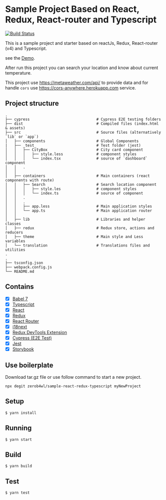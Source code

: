 # Sample Project Based on React, Redux, React-router and Typescript
[![Build Status](https://travis-ci.org/zerob4wl/sample-react-redux-typescript.svg?branch=master)](https://travis-ci.org/zerob4wl/sample-react-redux-typescript)

This is a sample project and starter based on reactJs, Redux, React-router (v4) and Typescript.

see the [Demo](https://zerob4wl.github.io/sample-react-redux-typescript).

After run this project you can search your location and know about current temperature.

This project use https://metaweather.com/api/ to provide data and for 
handle `cors` use https://cors-anywhere.herokuapp.com service. 

## Project structure

    .
    ├── cypress                              # Cypress E2E testing folders 
    ├── dist                                 # Compiled files (index.html & assets)
    ├── src                                  # Source files (alternatively `lib` or `app`)
    │   ├── components                       # Global Components   
    |   ├── _test_                           # Test folder (jest)
    │   │   ├── CityBox                      # City card component
    │   │   │   ├── style.less               # component styles
    │   │   │   └── index.tsx                # source of `dashboard` component 
    │   │   .         
    │   │                                           
    │   ├── containers                       # Main containers (react components with route)
    │   │   ├── Search                       # Search location component
    │   │   │   ├── style.les                # component styles
    │   │   │   └── index.ts                 # source of component 
    │   │   .         
    │   │   .                            
    │   │   ├── app.less                     # Main application styles
    │   │   └── app.ts                       # Main application router
    │   │
    │   ├── lib                              # Libraries and helper classes 
    │   ├── redux                            # Redux store, actions and reducers
    │   ├── theme                            # Main style and Less variables
    │   └── translation                      # Translations files and utilities
    .
    .
    ├── tsconfig.json
    ├── webpack.config.js
    └── README.md
 

## Contains

- [x] [Babel 7](https://babeljs.io)
- [x] [Typescript](https://www.typescriptlang.org/)
- [x] [React](https://facebook.github.io/react/)
- [x] [Redux](https://github.com/reactjs/redux)
- [x] [React Router](https://github.com/ReactTraining/react-router)
- [x] [i18next](https://react.i18next.com)
- [x] [Redux DevTools Extension](https://github.com/zalmoxisus/redux-devtools-extension)
- [x] [Cypress (E2E Test)](https://github.com/cypress-io/cypress)
- [x] [Jest](https://github.com/facebook/jest)
- [x] [Storybook](https://storybook.js.org)

## Use boilerplate
Download tar.gz file or use follow command to start a new project.
```
npx degit zerob4wl/sample-react-redux-typescript myNewProject
```
## Setup

```
$ yarn install
```

## Running

```
$ yarn start
```

## Build

```
$ yarn build
```

## Test

```
$ yarn test
```
